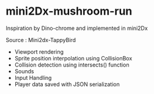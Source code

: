 # mini2Dx-mushroom-run
Inspiration by Dino-chrome and implemented in mini2Dx 

Source : Mini2dx-TappyBird

- Viewport rendering
- Sprite position interpolation using CollisionBox
- Collision detection using intersects() function
- Sounds
- Input Handling
- Player data saved with JSON serialization

